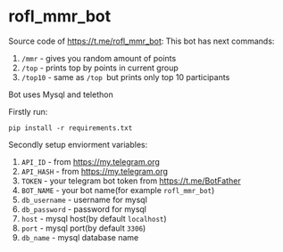 # rofl_mmr_bot
Source code of https://t.me/rofl_mmr_bot:
This bot has next commands:
1. `/mmr` - gives you random amount of points
2. `/top` - prints top by points in current group
3. `/top10` - same as `/top `but prints only top 10 participants

Bot uses Mysql and telethon

Firstly run:
```
pip install -r requirements.txt
```

Secondly setup enviorment variables:
1. `API_ID` - from https://my.telegram.org
2. `API_HASH` - from https://my.telegram.org
3. `TOKEN` - your telegram bot token from https://t.me/BotFather
4. `BOT_NAME` - your bot name(for example `rofl_mmr_bot`)
5. `db_username` - username for mysql
6. `db_password` - password for mysql
7. `host` - mysql host(by default `localhost`)
8. `port` - mysql port(by default `3306`)
9. `db_name` - mysql database name